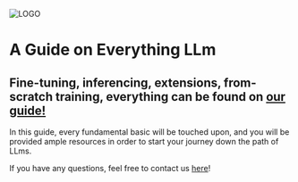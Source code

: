 ![LOGO](https://github.com/Kquant03/ConvexGuide/assets/155934148/4a931a3f-f754-4b19-ab80-e45ed0d9109b)

# A Guide on Everything LLm

## Fine-tuning, inferencing, extensions, from-scratch training, everything can be found on [our guide!](convex-ai-guide.vercel.app)

In this guide, every fundamental basic will be touched upon, and you will be provided ample resources in order to start your journey down the path of LLms.

If you have any questions, feel free to contact us [here](https://discord.gg/ujZGyRuU)!

